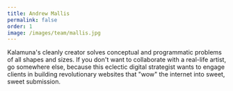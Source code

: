 ```yaml
---
title: Andrew Mallis
permalink: false
order: 1
image: /images/team/mallis.jpg
---
```


Kalamuna's cleanly creator solves conceptual and programmatic problems of all shapes and sizes. If you don't want to collaborate with a real-life artist, go somewhere else, because this eclectic digital strategist wants to engage clients in building revolutionary websites that "wow" the internet into sweet, sweet submission.
